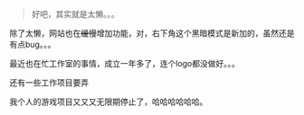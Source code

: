 [TITLE]:博客更新是不可能更新的:P
[TAGS]:其它

> 好吧，其实就是太懒。。。

除了太懒，网站也在~~缓慢~~增加功能，对，右下角这个黑暗模式是新加的，虽然还是有点bug。。。

最近也在忙工作室的事情，成立一年多了，连个logo都没做好。。。

还有一些工作项目要弄

我个人的游戏项目又又又无限期停止了，哈哈哈哈哈哈。